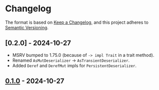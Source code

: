 # Changelog

The format is based on [Keep a Changelog](https://keepachangelog.com/en/1.0.0/),
and this project adheres to [Semantic Versioning](https://semver.org/spec/v2.0.0.html).

## [0.2.0] - 2024-10-27

- MSRV bumped to 1.75.0 (because of `-> impl Trait` in a trait method).
- Renamed `AsMutDeserializer` -> `AsTransientDeserializer`.
- Added `Deref` and `DerefMut` impls for `PersistentDeserializer`.


## [0.1.0] - 2024-10-27


[0.1.0]: https://github.com/fjarri/serde-persistent-deserializer/releases/tag/v0.1.0
